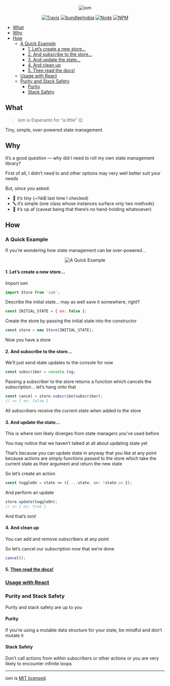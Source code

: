<!--
  This file was generated by emdaer

  Its template can be found at .emdaer/README.emdaer.md
-->

<!--
  emdaerHash:b8aeca9d50cd465de7ffe9c75c4e7701
-->

<p align="center"><img src="https://raw.githubusercontent.com/okaysoftware/iom/master/images/iom.svg?sanitize=true" alt="iom"></p>

<p align="center">
  <a href="https://travis-ci.org/okaysoftware/iom/"><img src="https://img.shields.io/travis/okaysoftware/iom.svg?style=flat-square" alt="Travis"></a> <a href="https://bundlephobia.com/result?p=iom"><img src="https://img.shields.io/bundlephobia/minzip/iom.svg?style=flat-square" alt="bundlephobia"></a> <a href="http://npmjs.com/package/iom"><img src="https://img.shields.io/node/v/iom.svg?style=flat-square" alt="Node"></a> <a href="http://npmjs.com/package/iom"><img src="https://img.shields.io/npm/v/iom.svg?style=flat-square" alt="NPM"></a>
</p>

<!-- toc -->
<ul>
<li><a href="#what">What</a></li>
<li><a href="#why">Why</a></li>
<li><a href="#how">How</a><ul>
<li><a href="#a-quick-example">A Quick Example</a><ul>
<li><a href="#1-lets-create-a-new-store">1. Let’s create a new store…</a></li>
<li><a href="#2-and-subscribe-to-the-store">2. And subscribe to the store…</a></li>
<li><a href="#3-and-update-the-state">3. And update the state…</a></li>
<li><a href="#4-and-clean-up">4. And clean up</a></li>
<li><a href="#5-then-read-the-docshttpsokaysoftwaregithubioiomapi">5. <a href="https://okaysoftware.github.io/iom/API">Then read the docs!</a></a></li>
</ul>
</li>
<li><a href="#usage-with-react">Usage with React</a></li>
<li><a href="#purity-and-stack-safety">Purity and Stack Safety</a><ul>
<li><a href="#purity">Purity</a></li>
<li><a href="#stack-safety">Stack Safety</a></li>
</ul>
</li>
</ul>
</li>
</ul>
<!-- tocstop -->
<h2 id="what">What</h2>
<blockquote>
<p>iom is Esperanto for “a little” 😉</p>
</blockquote>
<p>Tiny, simple, over-powered state management</p>
<h2 id="why">Why</h2>
<p>It’s a good question — why did I need to roll my own state management library?</p>
<p>First of all, I didn’t need to and other options may very well better suit your needs</p>
<p>But, since you asked:</p>
<ul>
<li>🐣 it’s tiny (~⅕kB last time I checked) </li>
<li>🔤 it’s simple (one class whose instances surface only two methods)</li>
<li>🚀 it’s op af (caveat being that there’s no hand-holding whatsoever)</li>
</ul>
<h2 id="how">How</h2>
<h3 id="a-quick-example">A Quick Example</h3>
<p>If you’re wondering how state management can be over-powered…</p>
<p align="center"><img src="https://raw.githubusercontent.com/okaysoftware/iom/master/images/how.png?sanitize=true" alt="A Quick Example"></p>

<h4 id="1-let-s-create-a-new-store-">1. Let’s create a new store…</h4>
<p>Import iom</p>

```js
import Store from 'iom';
```
<p>Describe the initial state… may as well save it somewhere, right?</p>

```js
const INITIAL_STATE = { on: false };
```
<p>Create the store by passing the initial state into the constructor</p>

```js
const store = new Store(INITIAL_STATE);
```
<p>Now you have a store</p>
<h4 id="2-and-subscribe-to-the-store-">2. And subscribe to the store…</h4>
<p>We’ll just send state updates to the console for now</p>

```js
const subscriber = console.log;
```
<p>Passing a subscriber to the store returns a function which cancels the subscription… let’s hang onto that</p>

```js
const cancel = store.subscribe(subscriber);
// => { on: false }
```
<p>All subscribers receive the current state when added to the store</p>
<h4 id="3-and-update-the-state-">3. And update the state…</h4>
<p>This is where iom likely diverges from state managers you’ve used before</p>
<p>You may notice that we haven’t talked at all about updating state yet</p>
<p>That’s because you can update state in anyway that you like at any point because actions are simply functions passed to the store which take the current state as their argument and return the new state</p>
<p>So let’s create an action</p>

```js
const toggleOn = state => ({ ...state, on: !state.on });
```
<p>And perform an update</p>

```js
store.update(toggleOn);
// => { on: true }
```
<p>And that’s iom!</p>
<h4 id="4-and-clean-up">4. And clean up</h4>
<p>You can add and remove subscribers at any point</p>
<p>So let’s cancel our subscription now that we’re done</p>

```js
cancel();
```
<h4 id="5-then-read-the-docs-">5. <a href="https://okaysoftware.github.io/iom/API">Then read the docs!</a></h4>
<h3 id="usage-with-react"><a href="https://okaysoftware.github.io/iom/React">Usage with React</a></h3>
<h3 id="purity-and-stack-safety">Purity and Stack Safety</h3>
<p>Purity and stack safety are up to you </p>
<h4 id="purity">Purity</h4>
<p>If you’re using a mutable data structure for your state, be mindful and don’t mutate it</p>
<h4 id="stack-safety">Stack Safety</h4>
<p>Don’t call actions from within subscribers or other actions or you are very likely to encounter infinite loops</p>
<hr>
<p>iom is <a href="./LICENSE">MIT licensed</a>.</p>
